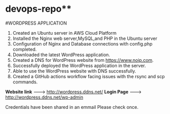 # devops-repo**
#WORDPRESS APPLICATION
1. Created an Ubuntu server in AWS Cloud Platform
2. Installed the Nginx web server,MySQL,and PHP in the Ubuntu server
3. Configuration of Nginx and Database connections with config.php completed.
4. Downloaded the latest WordPress application.
5. Created a DNS for WordPress website from https://www.noip.com.
6. Successfully deployed the WordPress application in the server.
7. Able to use the WordPress website with DNS successfully.
8. Created a GitHub actions workflow facing issues with the rsync and scp commands.

**Website link** ---> http://wordpress.ddns.net/
**Login Page** ---> http://wordpress.ddns.net/wp-admin

Credentials have been shared in an emmail Please check once.



